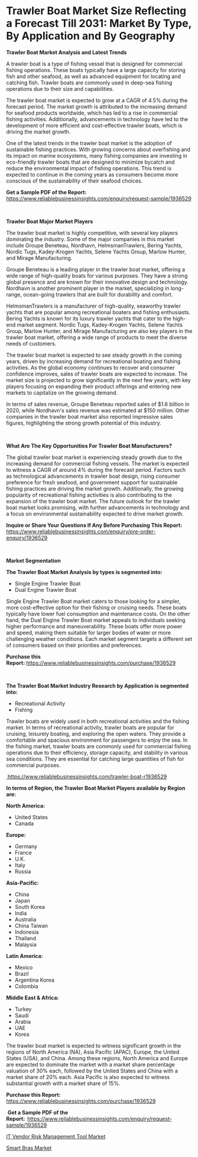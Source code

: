 <p><h1>Trawler Boat Market Size Reflecting a Forecast Till 2031: Market By Type, By Application and By Geography</h1></p><p><strong>Trawler Boat Market Analysis and Latest Trends</strong></p>
<p><p>A trawler boat is a type of fishing vessel that is designed for commercial fishing operations. These boats typically have a large capacity for storing fish and other seafood, as well as advanced equipment for locating and catching fish. Trawler boats are commonly used in deep-sea fishing operations due to their size and capabilities.</p><p>The trawler boat market is expected to grow at a CAGR of 4.5% during the forecast period. The market growth is attributed to the increasing demand for seafood products worldwide, which has led to a rise in commercial fishing activities. Additionally, advancements in technology have led to the development of more efficient and cost-effective trawler boats, which is driving the market growth.</p><p>One of the latest trends in the trawler boat market is the adoption of sustainable fishing practices. With growing concerns about overfishing and its impact on marine ecosystems, many fishing companies are investing in eco-friendly trawler boats that are designed to minimize bycatch and reduce the environmental impact of fishing operations. This trend is expected to continue in the coming years as consumers become more conscious of the sustainability of their seafood choices.</p></p>
<p><strong>Get a Sample PDF of the Report:&nbsp;</strong> <a href="https://www.reliablebusinessinsights.com/enquiry/request-sample/1936529">https://www.reliablebusinessinsights.com/enquiry/request-sample/1936529</a></p>
<p>&nbsp;</p>
<p><strong>Trawler Boat Major Market Players</strong></p>
<p><p>The trawler boat market is highly competitive, with several key players dominating the industry. Some of the major companies in this market include Groupe Beneteau, Nordhavn, HelmsmanTrawlers, Bering Yachts, Nordic Tugs, Kadey-Krogen Yachts, Selene Yachts Group, Marlow Hunter, and Mirage Manufacturing.</p><p>Groupe Beneteau is a leading player in the trawler boat market, offering a wide range of high-quality boats for various purposes. They have a strong global presence and are known for their innovative design and technology. Nordhavn is another prominent player in the market, specializing in long-range, ocean-going trawlers that are built for durability and comfort.</p><p>HelmsmanTrawlers is a manufacturer of high-quality, seaworthy trawler yachts that are popular among recreational boaters and fishing enthusiasts. Bering Yachts is known for its luxury trawler yachts that cater to the high-end market segment. Nordic Tugs, Kadey-Krogen Yachts, Selene Yachts Group, Marlow Hunter, and Mirage Manufacturing are also key players in the trawler boat market, offering a wide range of products to meet the diverse needs of customers.</p><p>The trawler boat market is expected to see steady growth in the coming years, driven by increasing demand for recreational boating and fishing activities. As the global economy continues to recover and consumer confidence improves, sales of trawler boats are expected to increase. The market size is projected to grow significantly in the next few years, with key players focusing on expanding their product offerings and entering new markets to capitalize on the growing demand.</p><p>In terms of sales revenue, Groupe Beneteau reported sales of $1.6 billion in 2020, while Nordhavn's sales revenue was estimated at $150 million. Other companies in the trawler boat market also reported impressive sales figures, highlighting the strong growth potential of this industry.</p></p>
<p>&nbsp;</p>
<p><strong>What Are The Key Opportunities For Trawler Boat Manufacturers?</strong></p>
<p><p>The global trawler boat market is experiencing steady growth due to the increasing demand for commercial fishing vessels. The market is expected to witness a CAGR of around 4% during the forecast period. Factors such as technological advancements in trawler boat design, rising consumer preference for fresh seafood, and government support for sustainable fishing practices are driving the market growth. Additionally, the growing popularity of recreational fishing activities is also contributing to the expansion of the trawler boat market. The future outlook for the trawler boat market looks promising, with further advancements in technology and a focus on environmental sustainability expected to drive market growth.</p></p>
<p><strong>Inquire or Share Your Questions If Any Before Purchasing This Report:</strong> <a href="https://www.reliablebusinessinsights.com/enquiry/pre-order-enquiry/1936529">https://www.reliablebusinessinsights.com/enquiry/pre-order-enquiry/1936529</a></p>
<p>&nbsp;</p>
<p><strong>Market Segmentation</strong></p>
<p><strong>The Trawler Boat Market Analysis by types is segmented into:</strong></p>
<p><ul><li>Single Engine Trawler Boat</li><li>Dual Engine Trawler Boat</li></ul></p>
<p><p>Single Engine Trawler Boat market caters to those looking for a simpler, more cost-effective option for their fishing or cruising needs. These boats typically have lower fuel consumption and maintenance costs. On the other hand, the Dual Engine Trawler Boat market appeals to individuals seeking higher performance and maneuverability. These boats offer more power and speed, making them suitable for larger bodies of water or more challenging weather conditions. Each market segment targets a different set of consumers based on their priorities and preferences.</p></p>
<p><strong>Purchase this Report:&nbsp;</strong><a href="https://www.reliablebusinessinsights.com/purchase/1936529">https://www.reliablebusinessinsights.com/purchase/1936529</a></p>
<p>&nbsp;</p>
<p><strong>The Trawler Boat Market Industry Research by Application is segmented into:</strong></p>
<p><ul><li>Recreational Activity</li><li>Fishing</li></ul></p>
<p><p>Trawler boats are widely used in both recreational activities and the fishing market. In terms of recreational activity, trawler boats are popular for cruising, leisurely boating, and exploring the open waters. They provide a comfortable and spacious environment for passengers to enjoy the sea. In the fishing market, trawler boats are commonly used for commercial fishing operations due to their efficiency, storage capacity, and stability in various sea conditions. They are essential for catching large quantities of fish for commercial purposes.</p></p>
<p><a href="https://www.reliablebusinessinsights.com/trawler-boat-r1936529">&nbsp;https://www.reliablebusinessinsights.com/trawler-boat-r1936529</a></p>
<p><strong>In terms of Region, the Trawler Boat Market Players available by Region are:</strong></p>
<p>
    <p> <strong> North America: </strong>
        <ul>
            <li>United States</li>
            <li>Canada</li>
        </ul>
        </p> 
    <p> <strong> Europe: </strong>
        <ul>
            <li>Germany</li>
            <li>France</li>
            <li>U.K.</li>
            <li>Italy</li>
            <li>Russia</li>
        </ul>
        </p> 
    <p> <strong> Asia-Pacific: </strong>
        <ul>
            <li>China</li>
            <li>Japan</li>
            <li>South Korea</li>
            <li>India</li>
            <li>Australia</li>
            <li>China Taiwan</li>
            <li>Indonesia</li>
            <li>Thailand</li>
            <li>Malaysia</li>
        </ul>
        </p> 
    <p> <strong> Latin America: </strong>
        <ul>
            <li>Mexico</li>
            <li>Brazil</li>
            <li>Argentina Korea</li>
            <li>Colombia</li>
        </ul>
        </p> 
    <p> <strong> Middle East & Africa: </strong>
        <ul>
            <li>Turkey</li>
            <li>Saudi</li>
            <li>Arabia</li>
            <li>UAE</li>
            <li>Korea</li>
        </ul>
    </p>
    </p>
<p><p>The trawler boat market is expected to witness significant growth in the regions of North America (NA), Asia Pacific (APAC), Europe, the United States (USA), and China. Among these regions, North America and Europe are expected to dominate the market with a market share percentage valuation of 30% each, followed by the United States and China with a market share of 20% each. Asia Pacific is also expected to witness substantial growth with a market share of 15%.</p></p>
<p><strong>Purchase this Report: </strong><a href="https://www.reliablebusinessinsights.com/purchase/1936529">https://www.reliablebusinessinsights.com/purchase/1936529</a></p>
<p>&nbsp;<strong>Get a Sample PDF of the Report:&nbsp;&nbsp;</strong><a href="https://www.reliablebusinessinsights.com/enquiry/request-sample/1936529">https://www.reliablebusinessinsights.com/enquiry/request-sample/1936529</a></p>
<p><strong></strong></p>
<p><p><a href="https://github.com/cameroneffertz/Market-Research-Report-List-1/blob/main/it-vendor-risk-management-tool-market.md">IT Vendor Risk Management Tool Market</a></p><p><a href="https://view.publitas.com/reportprime-1/global-smart-bras-market-size-is-expected-to-experience-a-cagr-of-8-10-through-2024-2031-according-to-industry-projections/">Smart Bras Market</a></p></p>